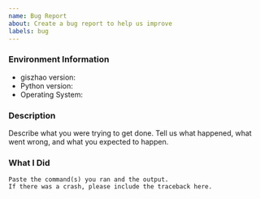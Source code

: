 ```yaml
---
name: Bug Report
about: Create a bug report to help us improve
labels: bug
---
```


<!-- Please search existing issues to avoid creating duplicates. -->

### Environment Information

-   giszhao version:
-   Python version:
-   Operating System:

### Description

Describe what you were trying to get done.
Tell us what happened, what went wrong, and what you expected to happen.

### What I Did

```
Paste the command(s) you ran and the output.
If there was a crash, please include the traceback here.
```
